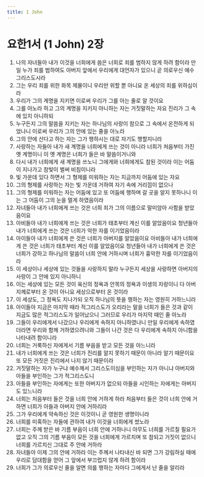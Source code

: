 ```yaml
---
title: 1 John
---
```


# 요한1서 (1 John) 2장
1. 나의 자녀들아 내가 이것을 너희에게 씀은 너희로 죄를 범하지 않게 하려 함이라 만일 누가 죄를 범하여도 아버지 앞에서 우리에게 대언자가 있으니 곧 의로우신 예수 그리스도시라
1. 그는 우리 죄를 위한 화목 제물이니 우리만 위할 뿐 아니요 온 세상의 죄를 위하심이라
1. 우리가 그의 계명을 지키면 이로써 우리가 그를 아는 줄로 알 것이요
1. 그를 아노라 하고 그의 계명을 지키지 아니하는 자는 거짓말하는 자요 진리가 그 속에 있지 아니하되
1. 누구든지 그의 말씀을 지키는 자는 하나님의 사랑이 참으로 그 속에서 온전하게 되었나니 이로써 우리가 그의 안에 있는 줄을 아노라
1. 그의 안에 산다고 하는 자는 그가 행하시는 대로 자기도 행할지니라
1. 사랑하는 자들아 내가 새 계명을 너희에게 쓰는 것이 아니라 너희가 처음부터 가진 옛 계명이니 이 옛 계명은 너희가 들은 바 말씀이거니와
1. 다시 내가 너희에게 새 계명을 쓰노니 그에게와 너희에게도 참된 것이라 이는 어둠이 지나가고 참빛이 벌써 비침이니라
1. 빛 가운데 있다 하면서 그 형제를 미워하는 자는 지금까지 어둠에 있는 자요
1. 그의 형제를 사랑하는 자는 빛 가운데 거하여 자기 속에 거리낌이 없으나
1. 그의 형제를 미워하는 자는 어둠에 있고 또 어둠에 행하며 갈 곳을 알지 못하나니 이는 그 어둠이 그의 눈을 멀게 하였음이라
1. 자녀들아 내가 너희에게 쓰는 것은 너희 죄가 그의 이름으로 말미암아 사함을 받았음이요
1. 아비들아 내가 너희에게 쓰는 것은 너희가 태초부터 계신 이를 알았음이요 청년들아 내가 너희에게 쓰는 것은 너희가 악한 자를 이기었음이라
1. 아이들아 내가 너희에게 쓴 것은 너희가 아버지를 알았음이요 아비들아 내가 너희에게 쓴 것은 너희가 태초부터 계신 이를 알았음이요 청년들아 내가 너희에게 쓴 것은 너희가 강하고 하나님의 말씀이 너희 안에 거하시며 너희가 흉악한 자를 이기었음이라
1. 이 세상이나 세상에 있는 것들을 사랑하지 말라 누구든지 세상을 사랑하면 아버지의 사랑이 그 안에 있지 아니하니
1. 이는 세상에 있는 모든 것이 육신의 정욕과 안목의 정욕과 이생의 자랑이니 다 아버지께로부터 온 것이 아니요 세상으로부터 온 것이라
1. 이 세상도, 그 정욕도 지나가되 오직 하나님의 뜻을 행하는 자는 영원히 거하느니라
1. 아이들아 지금은 마지막 때라 적그리스도가 오리라는 말을 너희가 들은 것과 같이 지금도 많은 적그리스도가 일어났으니 그러므로 우리가 마지막 때인 줄 아노라
1. 그들이 우리에게서 나갔으나 우리에게 속하지 아니하였나니 만일 우리에게 속하였더라면 우리와 함께 거하였으려니와 그들이 나간 것은 다 우리에게 속하지 아니함을 나타내려 함이니라
1. 너희는 거룩하신 자에게서 기름 부음을 받고 모든 것을 아느니라
1. 내가 너희에게 쓰는 것은 너희가 진리를 알지 못하기 때문이 아니라 알기 때문이요 또 모든 거짓은 진리에서 나지 않기 때문이라
1. 거짓말하는 자가 누구냐 예수께서 그리스도이심을 부인하는 자가 아니냐 아버지와 아들을 부인하는 그가 적그리스도니
1. 아들을 부인하는 자에게는 또한 아버지가 없으되 아들을 시인하는 자에게는 아버지도 있느니라
1. 너희는 처음부터 들은 것을 너희 안에 거하게 하라 처음부터 들은 것이 너희 안에 거하면 너희가 아들과 아버지 안에 거하리라
1. 그가 우리에게 약속하신 것은 이것이니 곧 영원한 생명이니라
1. 너희를 미혹하는 자들에 관하여 내가 이것을 너희에게 썼노라
1. 너희는 주께 받은 바 기름 부음이 너희 안에 거하나니 아무도 너희를 가르칠 필요가 없고 오직 그의 기름 부음이 모든 것을 너희에게 가르치며 또 참되고 거짓이 없으니 너희를 가르치신 그대로 주 안에 거하라
1. 자녀들아 이제 그의 안에 거하라 이는 주께서 나타내신 바 되면 그가 강림하실 때에 우리로 담대함을 얻어 그 앞에서 부끄럽지 않게 하려 함이라
1. 너희가 그가 의로우신 줄을 알면 의를 행하는 자마다 그에게서 난 줄을 알리라